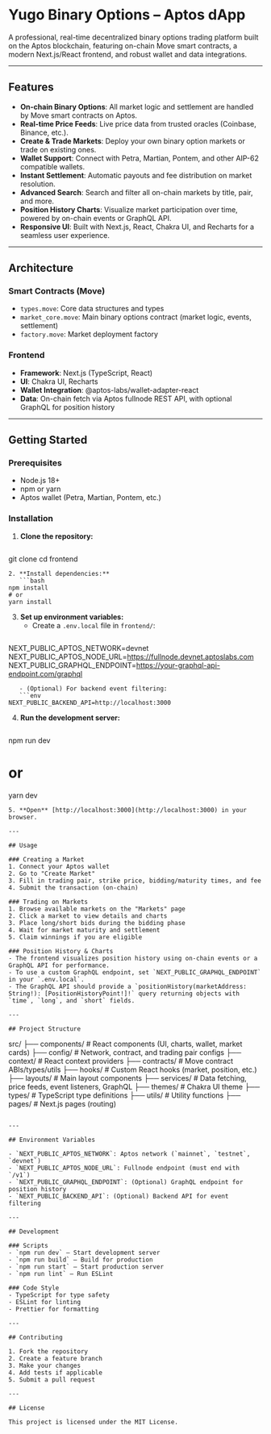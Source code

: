 # Yugo Binary Options – Aptos dApp

A professional, real-time decentralized binary options trading platform built on the Aptos blockchain, featuring on-chain Move smart contracts, a modern Next.js/React frontend, and robust wallet and data integrations.

---

## Features

- **On-chain Binary Options**: All market logic and settlement are handled by Move smart contracts on Aptos.
- **Real-time Price Feeds**: Live price data from trusted oracles (Coinbase, Binance, etc.).
- **Create & Trade Markets**: Deploy your own binary option markets or trade on existing ones.
- **Wallet Support**: Connect with Petra, Martian, Pontem, and other AIP-62 compatible wallets.
- **Instant Settlement**: Automatic payouts and fee distribution on market resolution.
- **Advanced Search**: Search and filter all on-chain markets by title, pair, and more.
- **Position History Charts**: Visualize market participation over time, powered by on-chain events or GraphQL API.
- **Responsive UI**: Built with Next.js, React, Chakra UI, and Recharts for a seamless user experience.

---

## Architecture

### Smart Contracts (Move)
- `types.move`: Core data structures and types
- `market_core.move`: Main binary options contract (market logic, events, settlement)
- `factory.move`: Market deployment factory

### Frontend
- **Framework**: Next.js (TypeScript, React)
- **UI**: Chakra UI, Recharts
- **Wallet Integration**: @aptos-labs/wallet-adapter-react
- **Data**: On-chain fetch via Aptos fullnode REST API, with optional GraphQL for position history

---

## Getting Started

### Prerequisites
- Node.js 18+
- npm or yarn
- Aptos wallet (Petra, Martian, Pontem, etc.)

### Installation

1. **Clone the repository:**
   ```bash
git clone <your-repo-url>
cd frontend
```
2. **Install dependencies:**
   ```bash
npm install
# or
yarn install
```
3. **Set up environment variables:**
   - Create a `.env.local` file in `frontend/`:
   ```env
NEXT_PUBLIC_APTOS_NETWORK=devnet
NEXT_PUBLIC_APTOS_NODE_URL=https://fullnode.devnet.aptoslabs.com
NEXT_PUBLIC_GRAPHQL_ENDPOINT=https://your-graphql-api-endpoint.com/graphql
```
   - (Optional) For backend event filtering:
   ```env
NEXT_PUBLIC_BACKEND_API=http://localhost:3000
```
4. **Run the development server:**
   ```bash
npm run dev
# or
yarn dev
```
5. **Open** [http://localhost:3000](http://localhost:3000) in your browser.

---

## Usage

### Creating a Market
1. Connect your Aptos wallet
2. Go to "Create Market"
3. Fill in trading pair, strike price, bidding/maturity times, and fee
4. Submit the transaction (on-chain)

### Trading on Markets
1. Browse available markets on the "Markets" page
2. Click a market to view details and charts
3. Place long/short bids during the bidding phase
4. Wait for market maturity and settlement
5. Claim winnings if you are eligible

### Position History & Charts
- The frontend visualizes position history using on-chain events or a GraphQL API for performance.
- To use a custom GraphQL endpoint, set `NEXT_PUBLIC_GRAPHQL_ENDPOINT` in your `.env.local`.
- The GraphQL API should provide a `positionHistory(marketAddress: String!): [PositionHistoryPoint!]!` query returning objects with `time`, `long`, and `short` fields.

---

## Project Structure

```
src/
├── components/          # React components (UI, charts, wallet, market cards)
├── config/              # Network, contract, and trading pair configs
├── context/             # React context providers
├── contracts/           # Move contract ABIs/types/utils
├── hooks/               # Custom React hooks (market, position, etc.)
├── layouts/             # Main layout components
├── services/            # Data fetching, price feeds, event listeners, GraphQL
├── themes/              # Chakra UI theme
├── types/               # TypeScript type definitions
├── utils/               # Utility functions
├── pages/               # Next.js pages (routing)
```

---

## Environment Variables

- `NEXT_PUBLIC_APTOS_NETWORK`: Aptos network (`mainnet`, `testnet`, `devnet`)
- `NEXT_PUBLIC_APTOS_NODE_URL`: Fullnode endpoint (must end with `/v1`)
- `NEXT_PUBLIC_GRAPHQL_ENDPOINT`: (Optional) GraphQL endpoint for position history
- `NEXT_PUBLIC_BACKEND_API`: (Optional) Backend API for event filtering

---

## Development

### Scripts
- `npm run dev` – Start development server
- `npm run build` – Build for production
- `npm run start` – Start production server
- `npm run lint` – Run ESLint

### Code Style
- TypeScript for type safety
- ESLint for linting
- Prettier for formatting

---

## Contributing

1. Fork the repository
2. Create a feature branch
3. Make your changes
4. Add tests if applicable
5. Submit a pull request

---

## License

This project is licensed under the MIT License. 